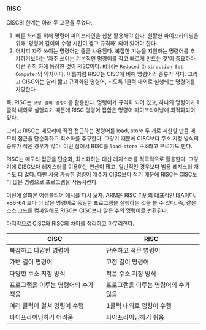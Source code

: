 ### RISC
CISC의 한계는 아래 두 교훈을 주었다.
1. 빠른 처리를 위해 명령어 파이프라인을 십분 활용해야 한다. 원활한 파이프라이닝을 위해 '명령어 길이와 수행 시간이 짧고 규격화' 되어 있어야 한다.
2. 어차피 자주 쓰이는 명령어만 줄곧 사용된다. 복잡한 기능을 지원하는 명령어를 추가하기보다는 '자주 쓰이는 기본적인 명령어를 작고 빠르게 만드는 것'이 중요하다.
이런 원칙 하에 등장한 것이 RISC이다. `RISC`는 `Reduced Instruction Set Computer`의 약자이다. 이름처럼 RISC는 CISC에 비해 명령어의 종류가 적다. 그리고 CISC와는 달리 짧고 규격화된 명령어, 되도록 1클럭 내외로 실행되는 명령어를 지향한다.

즉, RISC는 `고정 길이 명령어`를 활용한다. 명령어가 규격화 되어 있고, 하나의 명령어가 1클럭 내외로 실행되기 때문에 RISC 명령어 집합은 명령어 파이프라이닝에 최적화되어 있다.

그리고 RISC는 메모리에 직접 접근하는 명령어를 load, store 두 개로 제한할 만큼 메모리 접근을 단순화하고 최소화를 추구한다. 그렇기 때문에 CISC보다 주소 지정 방식의 종류가 적은 경우가 많다. 이런 점에서 RISC를 `load-store 구조`라고 부르기도 한다.

RISC는 메모리 접근을 단순화, 최소화하는 대신 레지스터를 적극적으로 활용한다. 그렇기에 CISC보다 레지스터를 이용하는 연산이 많고, 일반적인 경우보다 범용 레지스터 개수도 더 많다. 다만 사용 가능한 명령어 개수가 CISC보다 적기 때문에 RISC는 CISC보다 많은 명령으로 프로그램을 작동시킨다.

이전에 살펴본 어셈블리어 예시를 다시 보자. ARM은 RISC 기반의 대표적인 ISA이다. x86-64 보다 더 많은 명령어로 동일한 프로그램을 실행하는 것을 볼 수 있다. 즉, 같은 소스 코드를 컴파일해도 RISC는 CISC보다 많은 수의 명령어로 변환된다.

마지막으로 CISC와 RISC의 차이를 정리하고 마무리한다.

|CISC|RISC|
|---|---|
|복잡하고 다양한 명령어 | 단순하고 적은 명령어|
|가변 길이 명령어|고정 길이 명령어|
|다양한 주소 지정 방식 |적은 주소 지정 방식|
|프로그램을 이루는 명령어의 수가 적음 | 프로그램을 이루는 명령어의 수가 많음|
|여러 클럭에 걸쳐 명령어 수행 | 1클럭 내외로 명령어 수행|
|파이프라이닝하기 어려움|파이프라이닝하기 쉬움|
